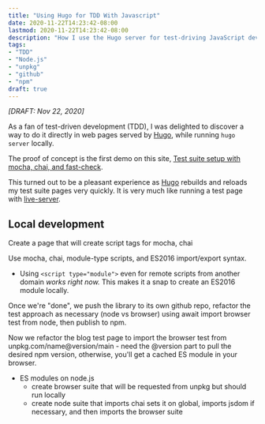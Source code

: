 ```yaml
---
title: "Using Hugo for TDD With Javascript"
date: 2020-11-22T14:23:42-08:00
lastmod: 2020-11-22T14:23:42-08:00
description: "How I use the Hugo server for test-driving JavaScript development, with github, npm, and unpkg."
tags:
- "TDD"
- "Node.js"
- "unpkg"
- "github"
- "npm"
draft: true
---
```


*[DRAFT: Nov 22, 2020]*

As a fan of test-driven development (TDD), I was delighted to discover a way to do it directly in web pages served by [Hugo](https://gohugo.io/), while running `hugo server` locally.

<!--more-->

The proof of concept is the first demo on this site, [Test suite setup with mocha, chai, and fast-check](/demos/mocha+chai+fast-check/).

This turned out to be a pleasant experience as [Hugo](https://gohugo.io) rebuilds and reloads my test suite pages very quickly. It is very much like running a test page with [live-server](https://github.com/tapio/live-server).

## Local development

Create a page that will create script tags for mocha, chai

Use mocha, chai, module-type scripts, and ES2016 import/export syntax.
- Using `<script type="module">` even for remote scripts from another domain *works right now.* This makes it a snap to create an ES2016 module locally.

Once we're "done", we push the library to its own github repo, refactor the test approach as necessary (node vs browser) using await import browser test from node, then publish to npm.

Now we refactor the blog test page to import the browser test from unpkg.com/name@version/main - need the @version part to pull the desired npm version, otherwise, you'll get a cached ES module in your browser.

- ES modules on node.js
  - create browser suite that will be requested from unpkg but should run locally
  - create node suite that imports chai sets it on global, imports jsdom if necessary, and then imports the browser suite
  

